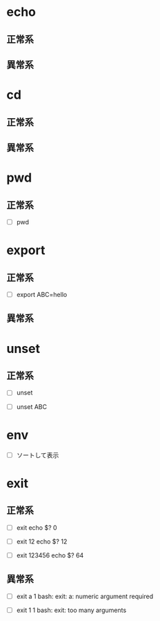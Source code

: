 
# echo
## 正常系


## 異常系


# cd
## 正常系


## 異常系


# pwd
## 正常系
- [ ] pwd

# export
## 正常系
- [ ] export ABC=hello

## 異常系

# unset
## 正常系
- [ ] unset

- [ ] unset ABC

# env
- [ ] ソートして表示


# exit
## 正常系
- [ ] exit
echo $?
0

- [ ] exit 12
echo $?
12

- [ ] exit 123456
echo $?
64

## 異常系
- [ ] exit a 1
bash: exit: a: numeric argument required

- [ ] exit 1 1
bash: exit: too many arguments





